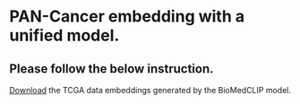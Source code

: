 # PAN-Cancer embedding with a unified model.

## Please follow the below instruction.

[Download](https://o365tsukuba-my.sharepoint.com/:u:/g/personal/paul_dipanjyoti_ga_u_tsukuba_ac_jp/ERlaukh0ZWdIvWmYbjHes4YBDRQ2fzPm_bUFp-QdoaxUmQ?e=ukozQ5) the TCGA data embeddings generated by the BioMedCLIP model.
